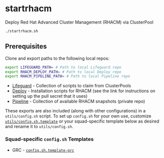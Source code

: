 # startrhacm
Deploy Red Hat Advanced Cluster Management (RHACM) via ClusterPool

```bash
./startrhacm.sh
```

## Prerequisites

Clone and export paths to the following local repos:

```bash
export LIFEGUARD_PATH= # Path to local Lifeguard repo
export RHACM_DEPLOY_PATH= # Path to local Deploy repo
export RHACM_PIPELINE_PATH= # Path to local Pipeline repo
```

- [Lifeguard](https://github.com/open-cluster-management/lifeguard) - Collection of scripts to claim from ClusterPools
- [Deploy](https://github.com/open-cluster-management/deploy) - Installation scripts for RHACM (see the link for instructions on setting up the pull secret that it uses)
- [Pipeline](https://github.com/open-cluster-management/pipeline/) - Collection of available RHACM snapshots (private repo)

These exports are also included (along with other configurations) in a `utils/config.sh` script. To set up `config.sh` for your own use, customize [`utils/config.sh.template`](./utils/config.sh.template) or your squad-specific template below as desired and rename it to `utils/config.sh`.

### Squad-specific `config.sh` Templates
- GRC - [`config.sh.template-grc`](./utils/config.sh.template-grc)
